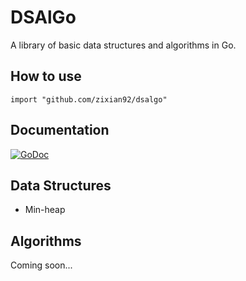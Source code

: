 # DSAlGo

A library of basic data structures and algorithms in Go.

## How to use
`import "github.com/zixian92/dsalgo"`

## Documentation
[![GoDoc](https://godoc.org/github.com/ZiXian92/dsalgo?status.svg)](https://godoc.org/github.com/ZiXian92/dsalgo)

## Data Structures
* Min-heap

## Algorithms
Coming soon...
